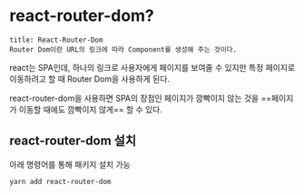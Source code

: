 # react-router-dom?

```ad-note
title: React-Router-Dom
Router Dom이란 URL의 링크에 따라 Component를 생성해 주는 것이다. 
```

react는 SPA인데, 하나의 링크로 사용자에게 페이지를 보여줄 수 있지만 특정 페이지로 이동하려고 할 때 Router Dom을 사용하게 된다. 

react-router-dom을 사용하면 SPA의 장점인 페이지가 깜빡이지 않는 것을 ==페이지가 이동할 때에도 깜빡이지 않게== 할 수 있다. 

## react-router-dom 설치

아래 명령어를 통해 패키지 설치 가능

```bash
yarn add react-router-dom 
```

